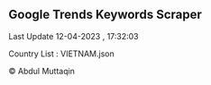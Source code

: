 

## Google Trends Keywords Scraper 
 
Last Update 12-04-2023 , 17:32:03

Country List :
VIETNAM.json



© Abdul Muttaqin 
